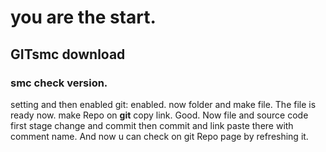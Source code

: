 # you are the start. 
## GITsmc download
### smc check version. 
setting and then enabled git: enabled. 
now folder and make file. The file is ready now. make Repo on **git** copy link. Good. Now file and source code first stage change and commit then commit and link paste there with comment name.
And now u can check on git Repo page by refreshing it.